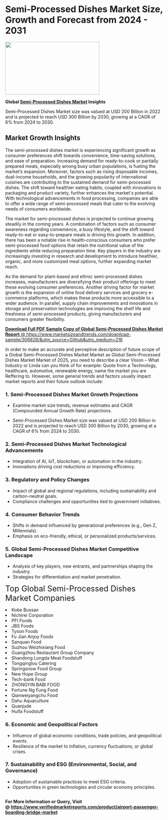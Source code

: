 <H1>Semi-Processed Dishes Market Size, Growth and Forecast from 2024 - 2031</H1><img class="aligncenter size-medium wp-image-584254" src="https://thirdeyenews.in/wp-content/uploads/2024/09/Global-Market-Research-300x168.jpeg" alt="" width="300" height="168" /><p><strong>Global&nbsp;<a href="https://www.marketsizeandtrends.com/download-sample/306828/&amp;utm_source=Github&utm_medium=216">Semi-Processed Dishes Market</a> Insights</strong></p><p>Semi-Processed Dishes Market size was valued at USD 200 Billion in 2022 and is projected to reach USD 300 Billion by 2030, growing at a CAGR of 6% from 2024 to 2030.</p><p><h2>Market Growth Insights</h2> <p>The semi-processed dishes market is experiencing significant growth as consumer preferences shift towards convenience, time-saving solutions, and ease of preparation. Increasing demand for ready-to-cook or partially prepared meals, especially among busy urban populations, is fueling the market’s expansion. Moreover, factors such as rising disposable incomes, dual-income households, and the growing popularity of international cuisines are contributing to the sustained demand for semi-processed dishes. The shift toward healthier eating habits, coupled with innovations in packaging and product variety, further enhances the market's potential. With technological advancements in food processing, companies are able to offer a wide range of semi-processed meals that cater to the evolving needs of consumers worldwide.</p> <p><a href="#"></a></p> <p>The market for semi-processed dishes is projected to continue growing steadily in the coming years. A combination of factors such as consumer awareness regarding convenience, a busy lifestyle, and the shift toward ready-to-eat or easy-to-prepare meals is driving this growth. In addition, there has been a notable rise in health-conscious consumers who prefer semi-processed food options that retain the nutritional value of the ingredients while reducing preparation time. Key players in the industry are increasingly investing in research and development to introduce healthier, organic, and more customized meal options, further expanding market reach.</p> <p>As the demand for plant-based and ethnic semi-processed dishes increases, manufacturers are diversifying their product offerings to meet these evolving consumer preferences. Another driving factor for market growth is the expansion of online food delivery services and grocery e-commerce platforms, which makes these products more accessible to a wider audience. In parallel, supply chain improvements and innovations in storage and preservation technologies are improving the shelf life and freshness of semi-processed products, giving manufacturers and consumers greater flexibility.</p> <p><a href="#"></p><p><span class=""><strong>Download Full PDF Sample Copy of Global Semi-Processed Dishes Market Report</strong> @ <a href="https://www.marketsizeandtrends.com/download-sample/306828/&amp;utm_source=Github&utm_medium=216" target="_blank">https://www.marketsizeandtrends.com/download-sample/306828/&amp;utm_source=Github&utm_medium=216</a></span></p><p>In order to make an accurate and perceptive description of future scope of a Global&nbsp;Semi-Processed Dishes Market Market as Global&nbsp;Semi-Processed Dishes Market Market of 2025, you need to describe a clear Vision &ndash; What Industry or Linda can you think of for example: Quote from a Technology, healthcare, automotive, renewable energy, name the market you are Reffering to. However, some general trends and factors usually impact market reports and their future outlook include:</p><h3>1.&nbsp;<strong>Semi-Processed Dishes Market Growth Projections</strong></h3><ul><li>Examine market size trends, revenue estimates and CAGR (Compounded Annual Growth Rate) projections.</li><li><p>Semi-Processed Dishes Market size was valued at USD 200 Billion in 2022 and is projected to reach USD 300 Billion by 2030, growing at a CAGR of 6% from 2024 to 2030.</p></li></ul><h3>2.&nbsp;<strong>Semi-Processed Dishes Market Technological Advancements</strong></h3><ul><li>Integration of AI, IoT, blockchain, or automation in the industry.</li><li>Innovations driving cost reductions or improving efficiency.</li></ul><h3>3.&nbsp;<strong>Regulatory and Policy Changes</strong></h3><ul><li>Impact of global and regional regulations, including sustainability and carbon-neutral goals.</li><li>Compliance challenges and opportunities tied to government initiatives.</li></ul><h3>4.&nbsp;<strong>Consumer Behavior Trends</strong></h3><ul><li>Shifts in demand influenced by generational preferences (e.g., Gen Z, Millennials).</li><li>Emphasis on eco-friendly, ethical, or personalized products/services.</li></ul><h3>5.&nbsp;<strong>Global Semi-Processed Dishes Market Competitive Landscape</strong></h3><ul><li>Analysis of key players, new entrants, and partnerships shaping the industry.</li><li>Strategies for differentiation and market penetration.</li></ul><p data-pm-slice="1 1 []"><span style="color: inherit; font-family: inherit; font-size: 25px;">Top Global Semi-Processed Dishes Market Companies</span></p><div class="" data-test-id=""><p><li>Kobe Bussan</li><li> Nichirei Corporation</li><li> PFI Foods</li><li> JBS Foods</li><li> Tyson Foods</li><li> Fu Jian Anjoy Foods</li><li> Sanquan Food</li><li> Suzhou Weizhixiang Food</li><li> Guangzhou Restaurant Group Company</li><li> Shandong Longda Meat Foodstuff</li><li> Tongqinglou Catering</li><li> Springsnow Food Group</li><li> New Hope Group</li><li> Tech-bank Food</li><li> ZHONGYIN BABI FOOD</li><li> Fortune Ng Fung Food</li><li> Qianweiyangchu Food</li><li> Dahu Aquaculture</li><li> Quanjude</li><li> Huifa Foodstuff</li></p></div><h3>6.&nbsp;<strong>Economic and Geopolitical Factors</strong></h3><ul><li>Influence of global economic conditions, trade policies, and geopolitical events.</li><li>Resilience of the market to inflation, currency fluctuations, or global crises.</li></ul><h3>7.&nbsp;<strong>Sustainability and ESG (Environmental, Social, and Governance)</strong></h3><ul><li>Adoption of sustainable practices to meet ESG criteria.</li><li>Opportunities in green technologies and circular economy principles.</li></ul><h2><strong style="font-size: 14px;">For More Information or Query, Visit @&nbsp;</strong><a style="background-color: #ffffff; font-size: 14px;" href="https://www.marketsizeandtrends.com/report/semi-processed-dishes-market/" target="_blank">https://www.verifiedmarketreports.com/product/airport-passenger-boarding-bridge-market</a></h2>
